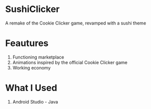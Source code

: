 # SushiClicker
A remake of the Cookie Clicker game, revamped with a sushi theme

# Feautures
1) Functioning marketplace
2) Animations inspired by the official Cookie Clicker game
3) Working economy

# What I Used
1) Android Studio - Java
